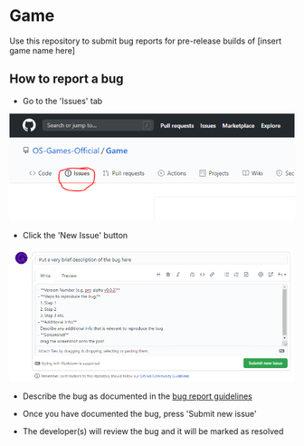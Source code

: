 Game
==============
Use this repository to submit bug reports for pre-release builds of \[insert game name here]

## How to report a bug
- Go to the 'Issues' tab
<img src="issues_tab.png" />

- Click the 'New Issue' button
<img src="create_issue.png" />

- Describe the bug as documented in the <a href="Bug_Report">bug report guidelines</a>

- Once you have documented the bug, press 'Submit new issue'

- The developer(s) will review the bug and it will be marked as resolved
